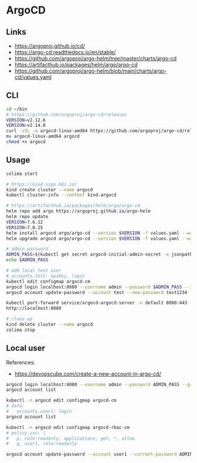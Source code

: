 # ArgoCD
## Links
- https://argoproj.github.io/cd/
- https://argo-cd.readthedocs.io/en/stable/
- https://github.com/argoproj/argo-helm/tree/master/charts/argo-cd
- https://artifacthub.io/packages/helm/argo/argo-cd
- https://github.com/argoproj/argo-helm/blob/main/charts/argo-cd/values.yaml
## CLI
```bash
cd ~/bin
# https://github.com/argoproj/argo-cd/releases
VERSION=v2.12.6
VERSION=v2.14.8
curl -sSL -o argocd-linux-amd64 https://github.com/argoproj/argo-cd/releases/download/$VERSION/argocd-linux-amd64
mv argocd-linux-amd64 argocd
chmod +x argocd
```
## Usage
```bash
colima start

# https://kind.sigs.k8s.io/
kind create cluster --name argocd
kubectl cluster-info --context kind-argocd

# https://artifacthub.io/packages/helm/argo/argo-cd
helm repo add argo https://argoproj.github.io/argo-helm
helm repo update
VERSION=7.6.12
VERSION=7.8.15
helm install argocd argo/argo-cd --version $VERSION -f values.yaml --wait
helm upgrade argocd argo/argo-cd --version $VERSION -f values.yaml --wait

# admin password
ADMIN_PASS=$(kubectl get secret argocd-initial-admin-secret -o jsonpath="{.data.password}" | base64 -d)
echo $ADMIN_PASS

# add local test user
# accounts.test: apiKey, login
kubectl edit configmap argocd-cm
argocd login localhost:8080 --username admin --password $ADMIN_PASS --insecure
argocd account update-password --account test --new-password test1234

kubectl port-forward service/argocd-argocd-server -n default 8080:443
http://localhost:8080

# clean up
kind delete cluster --name argocd
colima stop
```
## Local user
References:
- https://devopscube.com/create-a-new-account-in-argo-cd/
```bash
argocd login localhost:8080 --username admin --password ADMIN_PASS --grpc-web
argocd account list

kubectl -n argocd edit configmap argocd-cm
# data:
#   accounts.user1: login
argocd account list

kubectl -n argocd edit configmap argocd-rbac-cm
# policy.csv: |
#   p, role:readonly, applications, get, *, allow
#   g, user1, role:readonly

argocd account update-password --account user1 --current-password ADMIN_PASS --new-password NEW_USER_PASS
```
